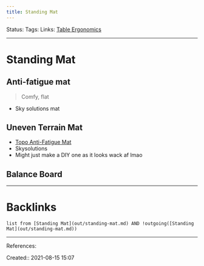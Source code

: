 ```yaml
---
title: Standing Mat
---
```

Status: 
Tags: 
Links: [Table Ergonomics](out/table-ergonomics.md)
___
# Standing Mat
## Anti-fatigue mat
> Comfy, flat
- Sky solutions mat
## Uneven Terrain Mat
- [Topo Anti-Fatigue Mat](out/topo-anti-fatigue-mat.md)
- Skysolutions
- Might just make a DIY one as it looks wack af lmao
## Balance Board
___
# Backlinks
```dataview
list from [Standing Mat](out/standing-mat.md) AND !outgoing([Standing Mat](out/standing-mat.md))
```
___
References:

Created:: 2021-08-15 15:07

